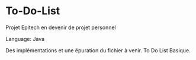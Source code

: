 # To-Do-List
Projet Epitech en devenir de projet personnel

Language: Java

Des implémentations et une épuration du fichier à venir.
To Do List Basique.
